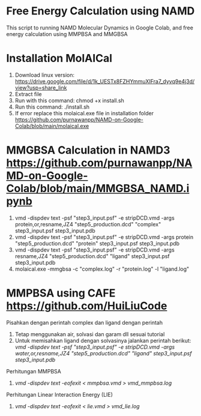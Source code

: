 # Free Energy Calculation using NAMD #
This script to running NAMD Molecular Dynamics in Google Colab, and free energy calculation using MMPBSA and MMGBSA

# Installation MolAICal
1. Download linux version: https://drive.google.com/file/d/1k_UESTx8FZHYmmuXIFra7_dyvq9e4j3d/view?usp=share_link
2. Extract file 
3. Run with this command: chmod +x install.sh
4. Run this command: ./install.sh
5. If error replace this molaical.exe file in installation folder https://github.com/purnawanpp/NAMD-on-Google-Colab/blob/main/molaical.exe

# MMGBSA Calculation in NAMD3 https://github.com/purnawanpp/NAMD-on-Google-Colab/blob/main/MMGBSA_NAMD.ipynb

1. vmd -dispdev text -psf "step3_input.psf" -e stripDCD.vmd -args protein,or,resname,JZ4 "step5_production.dcd" "complex" step3_input.psf step3_input.pdb
2. vmd -dispdev text -psf "step3_input.psf" -e stripDCD.vmd -args protein "step5_production.dcd" "protein" step3_input.psf step3_input.pdb
3. vmd -dispdev text -psf "step3_input.psf" -e stripDCD.vmd -args resname,JZ4 "step5_production.dcd" "ligand" step3_input.psf step3_input.pdb
4. molaical.exe -mmgbsa -c "complex.log" -r "protein.log" -l "ligand.log"


# MMPBSA using CAFE https://github.com/HuiLiuCode
Pisahkan dengan perintah complex dan ligand dengan perintah
1. Tetap menggunakan air, solvasi dan garam dll sesuai tutorial
2. Untuk memisahkan ligand dengan solvasinya jalankan perintah berikut: *vmd -dispdev text -psf "step3_input.psf" -e stripDCD.vmd -args water,or,resname,JZ4 "step5_production.dcd" "ligand" step3_input.psf step3_input.pdb*

Perhitungan MMPBSA
1. *vmd -dispdev text -eofexit < mmpbsa.vmd > vmd_mmpbsa.log*

Perhitungan  Linear Interaction Energy (LIE)
1. *vmd -dispdev text -eofexit < lie.vmd > vmd_lie.log*
